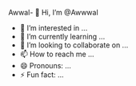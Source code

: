 Awwal- 👋 Hi, I’m @Awwwal
- 👀 I’m interested in ...
- 🌱 I’m currently learning ...
- 💞️ I’m looking to collaborate on ...
- 📫 How to reach me ...
- 😄 Pronouns: ...
- ⚡ Fun fact: ...

<!---
Awwwal/Awwwal is a ✨ special ✨ repository because its `README.md` (this file) appears on your GitHub profile.
You can click the Preview link to take a look at your changes.
--->

